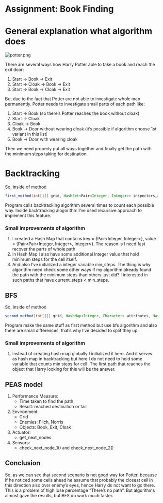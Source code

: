 # Assignment: Book Finding

# General explanation what algorithm does

![potter.png](https://www.profit24.pl/images/editor/ZABAWKI/Rebel/3558380064930/3558380064930_4.png)

There are several ways how Harry Potter able to take a book and reach the exit door:

1. Start → Book → Exit
2. Start → Cloak → Book → Exit
3. Start → Book → Cloak → Exit

But due to the fact that Potter are not able to investigate whole map permanently. Potter needs to investigate small parts of each path like:

1. Start → Book (so there’s Potter reaches the book without cloak)
2. Start → Cloak 
3. Cloak → Book
4. Book → Door without wearing cloak (it’s possible if algorithm choose 1st variant in this list)
5. Book → Door with wearing cloak

Then we need properly put all ways together and finally get the path with the minimum steps taking for destination.

# Backtracking

So, inside of method 

```java
first_method(int[][] grid, HashSet<Pair<Integer, Integer>> inspectors_zone, int scenario)
```

Program calls backtracking algorithm several times to count each possible way. Inside backtracking alogorithm I’ve used recursive approach to implement this feature.

### Small improvements of algorithm

 

1. I created a Hash Map that contains key = {Pair<Integer, Integer>}, value = {Pair<Pair<Integer, Integer>, Integer>}. The reason is I need fast recover the parts of whole path
2. In Hash Map I also have some additional Integer value that hold minimum steps for the cell itself.
3. And also I’ve initialized a integer variable min_steps. The thing is why algorithm need check some other ways if my algorithm already found the path with the minimum steps than others just did? I interested in such paths that have current_steps < min_steps. 

## BFS

So, inside of method

```java
second_method(int[][] grid, HashMap<Integer, Character> attributes, HashSet<Pair<Integer, Integer>> inspectors_zone, int scenario)
```

Program make the same stuff as first method but use bfs algorithm and also there are small differences, that’s why I’ve decided to split they up.

### Small improvements of algorithm

1. Instead of creating hash map globally I initialized it here. And it serves as hash map in backtracking but here I do not need to hold some variable that counts min steps for cell. The first path that reaches the object that Harry looking for this will be the answer.

## PEAS model

1. Performance Measure:
    - Time taken to find the path
    - Result: reached destination or fail
2. Environment:
    - Grid
    - Enemies: Filch, Norris
    - Objects: Book, Exit, Cloak
3. Actuator:
    - get_next_nodes
4. Sensors: 
    - check_next_node_1() and check_next_node_2()

## Conclusion

So, as we can see that second scenario is not good way for Potter, because if he noticed some cells ahead he assume that probably the closest cell in this direction also over enemy’s eyes, hence Harry do not want to go there. This is a problem of high lose percentage “There’s no path”. But algorithms almost gave the results, but BFS do work much faster.
